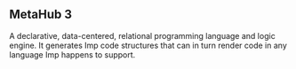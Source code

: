 ## MetaHub 3 ##

A declarative, data-centered, relational programming language and logic engine.  It generates Imp code structures that can in turn render code in any language Imp happens to support.
